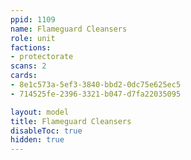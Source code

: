 ```yaml
---
ppid: 1109
name: Flameguard Cleansers
role: unit
factions:
- protectorate
scans: 2
cards:
- 8e1c573a-5ef3-3840-bbd2-0dc75e625ec5
- 714525fe-2396-3321-b047-d7fa22035095

layout: model
title: Flameguard Cleansers
disableToc: true
hidden: true
---
```

